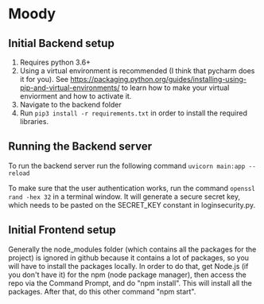 # Moody
## Initial Backend setup
1. Requires python 3.6+
2. Using a virtual environment is recommended (I think that pycharm does it for you). See https://packaging.python.org/guides/installing-using-pip-and-virtual-environments/ to learn how to make your virtual enviorment and how to activate it.
3. Navigate to the backend folder
4. Run ```pip3 install -r requirements.txt``` in order to install the required libraries.

## Running the Backend server
To run the backend server run the following command ```uvicorn main:app --reload```

To make sure that the user authentication works, run the command ```openssl rand -hex 32``` in a terminal window. It will generate a secure secret key, which needs to be pasted on the SECRET_KEY constant in loginsecurity.py.

## Initial Frontend setup
Generally the node_modules folder (which contains all the packages for the project) is ignored in github because it contains a lot of packages, so you will have to install the packages locally. In order to do that, get Node.js (if you don't have it) for the npm (node package manager), then access the repo via the Command Prompt, and do "npm install". This will install all the packages. After that, do this other command "npm start".
